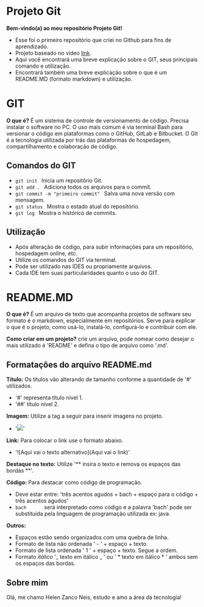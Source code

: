 # Projeto Git

**Bem-vindo(a) ao meu repositório Projeto Git!**

- Esse foi o primeiro repositório que criei no Github para fins de aprendizado.
- Projeto baseado no vídeo [link](https://www.youtube.com/watch?v=UBAX-13g8OM&t=31s).
- Aqui você encontrará uma breve explicação sobre o GIT, seus principais comando e utilização.
- Encontrará também uma breve explicação sobre o que é um README.MD (formato markdown) e utilização.

# GIT 

**O que é?** É um sistema de controle de versionamento de código. Precisa instalar o software no PC. O uso mais comum é via terminal Bash para versionar o código em plataformas como o GitHub, GitLab e Bitbucket. O Git é a tecnologia utilizada por trás das plataformas de hospedagem, compartilhamento e colaboração de código.

## Comandos do GIT
-  ```git init ``` Inicia um repositório Git.
-  ```git add . ``` Adiciona todos os arquivos para o commit.
-  ```git commit -m "primeiro commit" ``` Salva uma nova versão com mensagem.
-  ```git status ``` Mostra o estado atual do repositório.
-  ```git log ``` Mostra o histórico de commits.

## Utilização

- Após alteração de código, para subir informações para um repositório, hospedagem online, etc.
- Utilize os comandos do GIT via terminal.
- Pode ser utilizado nas IDES ou propriamente arquivos.
- Cada IDE tem suas particularidades quanto o uso do GIT.

# README.MD

**O que é?** É um arquivo de texto que acompanha projetos de software seu formato é o markdown, especialmente em repositórios. Serve para explicar o que é o projeto, como usá-lo, instalá-lo, configurá-lo e contribuir com ele. 

**Como criar em um projeto?** crie um arquivo, pode nomear como desejar o mais utilizado é 'README' e defina o tipo de arquivo como '.md'. 

## Formatações do arquivo README.md

**Título:** Os títulos vão alterando de tamanho conforme a quantidade de '#' utilizados.
- '#' representa título nível 1.
- '##' título nível 2.

**Imagem:** Utilize a tag a seguir para inserir imagens no projeto.
- '<img src= "caminho da imagem aqui . j p g " width = "defina o tamanho (optativo)"/>' 

**Link:** Para colocar o link use o formato abaixo.
- '![Aqui vai o texto alternativo](Aqui vai o link)'  

**Destaque no texto:** Utilize '** insira o texto e remova os espaços das bordas **'.

**Código:** Para destacar como código de programação.
- Deve estar entre: 'três acentos agudos + bach + espaço para o código + três acentos agudos'
- ```bach      ```  será interpretado como código e a palavra 'bach' pode ser substituída pela linguagem de programação utilizada ex: java.

**Outros:**
- Espaços estão sendo organizados com uma quebra de linha.
- Formato de lista não ordenada ' - ' + espaço + texto.
- Formato de lista ordenada ' 1 ' + espaço + texto. Segue a ordem.
- Formato _itálico_ '_ texto em itálico _ ' ou ' * texto em itálico * ' ambos sem os espaços das bordas.

## Sobre mim

Olá, me chamo Helen Zanco Neis, estudo e amo a área da tecnologia!



